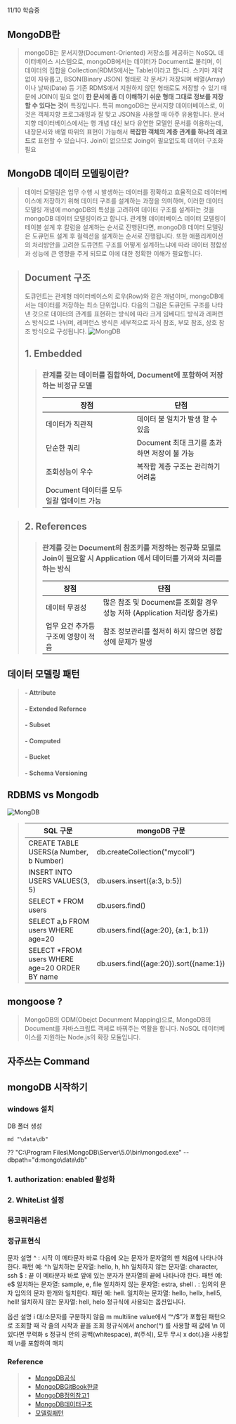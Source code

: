 # 
11/10 학습중

## MongoDB란
> mongoDB는 문서지향(Document-Oriented) 저장소를 제공하는 NoSQL 데이터베이스 시스템으로, mongoDB에서는 데이터가 Document로 불리며, 이 데이터의 집합을 Collection(RDMS에서는 Table)이라고 합니다. 
> 스키마 제약 없이 자유롭고, BSON(Binary JSON) 형태로 각 문서가 저장되며 배열(Array)이나 날짜(Date) 등 기존 RDMS에서 지원하지 않던 형태로도 저장할 수 있기 때문에 JOIN이 필요 없이 **한 문서에 좀 더 이해하기 쉬운 형태 그대로 정보를 저장할 수 있다는 것**이 특징입니다. 
> 특히 mongoDB는 문서지향 데이터베이스로, 이것은 객체지향 프로그래밍과 잘 맞고 JSON을 사용할 때 아주 유용합니다.
> 문서지향 데이터베이스에서는 행 개념 대신 보다 유연한 모델인 문서를 이용하는데, 내장문서와 배열 따위의 표현이 가능해서 **복잡한 객체의 계층 관계를 하나의 레코드**로 표현할 수 있습니다.
> Join이 없으므로 Joing이 필요없도록 데이터 구조화 필요 


## MongoDB 데이터 모델링이란?
> 데이터 모델링은 업무 수행 시 발생하는 데이터를 정확하고 효율적으로 데이터베이스에 저장하기 위해 데이터 구조를 설계하는 과정을 의미하며, 이러한 데이터 모델링 개념에 mongoDB의 특성을 고려하여 데이터 구조를 설계하는 것을 mongoDB 데이터 모델링이라고 합니다.
> 관계형 데이터베이스 데이터 모델링이 테이블 설계 후 칼럼을 설계하는 순서로 진행된다면, mongoDB 데이터 모델링은 도큐먼트 설계 후 컬렉션을 설계하는 순서로 진행됩니다. 또한 애플리케이션의 처리방안을 고려한 도큐먼트 구조를 어떻게 설계하느냐에 따라 데이터 정합성과 성능에 큰 영향을 주게 되므로 이에 대한 정확한 이해가 필요합니다.

> ## Document 구조
> 도큐먼트는 관계형 데이터베이스의 로우(Row)와 같은 개념이며, mongoDB에서는 데이터를 저장하는 최소 단위입니다. 다음의 그림은 도큐먼트 구조를 나타낸 것으로 데이터의 관계를 표현하는 방식에 따라 크게 임베디드 방식과 레퍼런스 방식으로 나뉘며, 레퍼런스 방식은 세부적으로 자식 참조, 부모 참조, 상호 참조 방식으로 구성됩니다.
> ![MongDB](https://image.toast.com/aaaadh/real/2021/techblog/2%289%29.png)
> ## 1. Embedded
>> ### 관계를 갖는 데이터를 집합하여, Document에 포함하여 저장하는 비정규 모델
>> |  장점  | 단점 |
>> |---------|---------|
>> |데이터가 직관적 |   데이터 불 일치가 발생 할 수 있음|
>> |단순한 쿼리     |   Document 최대 크기를 초과하면 저장이 불 가능|
>> |조회성능이 우수 |   복작합 계층 구조는 관리하기 어려움|
>> | Document 데이터를 모두 일괄 업데이트 가능 ||


> ## 2. References
>> ### 관계를 갖는 Document의 참조키를 저장하는 정규화 모델로 Join이 필요할 시 Application 에서 데이터를 가져와 처리를 하는 방식
>> |  장점  | 단점 |
>> |---------|---------|
>> |데이터 무경성 |   많은 참조 및 Document를 조회할 경우 성능 저하 (Application 처리량 증가로)|
>> |업무 요건 추가등 구조에 영향이 적음   |  참조 정보관리를 철저히 하지 않으면 정합성에 문제가 발생|



## 데이터 모델링 패턴
> #### - Attribute
> #### - Extended Refernce
> #### - Subset
> #### - Computed
> #### - Bucket
> #### - Schema Versioning


## RDBMS vs Mongodb
![MongDB](https://rastalion.me/wp-content/uploads/2020/09/RDBMS_MongoDB_Mapping.jpg)

> |  SQL 구문  | mongoDB 구문 |
> |---------|---------|
> | CREATE TABLE USERS(a Number, b Number)	| db.createCollection("mycoll")|
> | INSERT INTO USERS VALUES(3, 5)	| db.users.insert({a:3, b:5})|
> | SELECT * FROM users	|db.users.find()
> | SELECT a,b FROM users WHERE age=20	| db.users.find({age:20}, {a:1, b:1})
> | SELECT *FROM users WHERE age=20 ORDER BY name	| db.users.find({age:20}).sort({name:1})



## mongoose ?
> MongoDB의 ODM(Obejct Docunment Mapping)으로, MongoDB의 Document를 자바스크립트 객체로 바꿔주는 역활을 합니다.
> NoSQL 데이터베이스를 지원하는 Node.js의 확장 모듈입니다.


## 자주쓰는 Command
> 


## mongoDB 시작하기
### windows 설치
DB 폴더 생성 
```
md "\data\db"
```
??
"C:\Program Files\MongoDB\Server\5.0\bin\mongod.exe" --dbpath="d:mongo\data\db"

### 1. authorization: enabled 활성화
### 2. WhiteList 설정 


### 몽코쿼리옵션


### 정규표현식
문자	설명
 ^ : 시작	이 메타문자 바로 다음에 오는 문자가 문자열의 맨 처음에 나타나야 한다.
패턴 예: ^h
일치하는 문자열: hello, h, hh
일치하지 않는 문자열: character, ssh
 $ : 끝	이 메타문자 바로 앞에 있는 문자가 문자열의 끝에 나타나야 한다.
패턴 예: e$
일치하는 문자열: sample, e, file
일치하지 않는 문자열: estra, shell
 . : 임의의 문자	임의의 문자 한개와 일치한다.
패턴 예: hell.
일치하는 문자열: hello, hellx, hell5, hell!
일치하지 않는 문자열: hell, helo
정규식에 사용되는 옵션입니다.

옵션	설명
i	대/소문자를 구분하지 않음
m	multiline value에서 “^/$”가 포함된 패턴으로 조회할 때 각 줄의 시작과 끝을 조회
정규식에서 anchor(^) 를 사용할 때 값에 \n 이 있다면 무력화
s	정규식 안의 공백(whitespace), #(주석), 모두 무시
x	dot(.)을 사용할 때 \n를 포함하여 매치




### Reference
> - [MongoDB공식]
> - [MongoDBGitBook한글]
> - [MongoDB정의참고1]
> - [MongoDB데이터구조]
> - [모델링패턴]

[MongoDB공식]: https://docs.mongodb.com/
[MongoDBGitBook한글]: https://yuby.gitbooks.io/mongodb-ko/content
[MongoDB정의참고1]: https://edu.goorm.io/learn/lecture/557/%ED%95%9C-%EB%88%88%EC%97%90-%EB%81%9D%EB%82%B4%EB%8A%94-node-js/lesson/174384/mongodb%EB%9E%80
[MongoDB데이터구조]: https://meetup.toast.com/posts/276
[모델링패턴]: https://kciter.so/posts/about-mongodb
